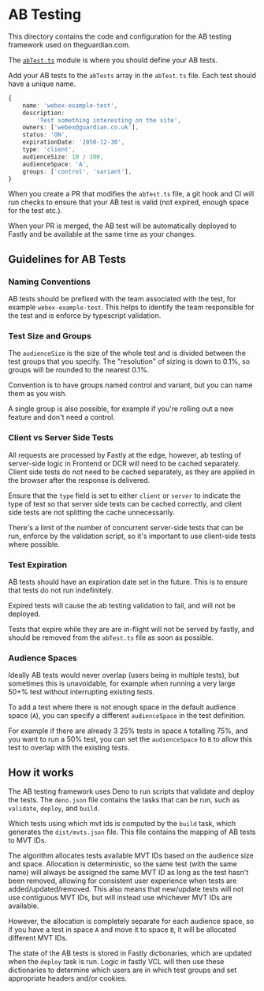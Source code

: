 # AB Testing

This directory contains the code and configuration for the AB testing framework used on theguardian.com.

The [`abTest.ts`](./abTest.ts) module is where you should define your AB tests.

Add your AB tests to the `abTests` array in the `abTest.ts` file. Each test should have a unique name.

```ts
{
	name: 'webex-example-test',
	description:
		'Test something interesting on the site',
	owners: ['webex@guardian.co.uk'],
	status: 'ON',
	expirationDate: '2050-12-30',
	type: 'client',
	audienceSize: 10 / 100,
	audienceSpace: 'A',
	groups: ['control', 'variant'],
}
```

When you create a PR that modifies the `abTest.ts` file, a git hook and CI will run checks to ensure that your AB test is valid (not expired, enough space for the test etc.).

When your PR is merged, the AB test will be automatically deployed to Fastly and be available at the same time as your changes.

## Guidelines for AB Tests

### Naming Conventions

AB tests should be prefixed with the team associated with the test, for example `webex-example-test`. This helps to identify the team responsible for the test and is enforce by typescript validation.

### Test Size and Groups

The `audienceSize` is the size of the whole test and is divided between the test groups that you specify. The "resolution" of sizing is down to 0.1%, so groups will be rounded to the nearest 0.1%.

Convention is to have groups named control and variant, but you can name them as you wish.

A single group is also possible, for example if you're rolling out a new feature and don't need a control.

### Client vs Server Side Tests

All requests are processed by Fastly at the edge, however, ab testing of server-side logic in Frontend or DCR will need to be cached separately. Client side tests do not need to be cached separately, as they are applied in the browser after the response is delivered.

Ensure that the `type` field is set to either `client` or `server` to indicate the type of test so that server side tests can be cached correctly, and client side tests are not splitting the cache unnecessarily.

There's a limit of the number of concurrent server-side tests that can be run, enforce by the validation script, so it's important to use client-side tests where possible.

### Test Expiration

AB tests should have an expiration date set in the future. This is to ensure that tests do not run indefinitely.

Expired tests will cause the ab testing validation to fail, and will not be deployed.

Tests that expire while they are are in-flight will not be served by fastly, and should be removed from the `abTest.ts` file as soon as possible.

### Audience Spaces

Ideally AB tests would never overlap (users being in multiple tests), but sometimes this is unavoidable, for example when running a very large 50+% test without interrupting existing tests.

To add a test where there is not enough space in the default audience space (`A`), you can specify a different `audienceSpace` in the test definition.

For example if there are already 3 25% tests in space `A` totalling 75%, and you want to run a 50% test, you can set the `audienceSpace` to `B` to allow this test to overlap with the existing tests.

## How it works

The AB testing framework uses Deno to run scripts that validate and deploy the tests. The `deno.json` file contains the tasks that can be run, such as `validate`, `deploy`, and `build`.

Which tests using which mvt ids is computed by the `build` task, which generates the `dist/mvts.json` file. This file contains the mapping of AB tests to MVT IDs.

The algorithm allocates tests available MVT IDs based on the audience size and space. Allocation is deterministic, so the same test (with the same name) will always be assigned the same MVT ID as long as the test hasn't been removed, allowing for consistent user experience when tests are added/updated/removed. This also means that new/update tests will not use contiguous MVT IDs, but will instead use whichever MVT IDs are available.

However, the allocation is completely separate for each audience space, so if you have a test in space `A` and move it to space `B`, it will be allocated different MVT IDs.

The state of the AB tests is stored in Fastly dictionaries, which are updated when the `deploy` task is run. Logic in fastly VCL will then use these dictionaries to determine which users are in which test groups and set appropriate headers and/or cookies.
